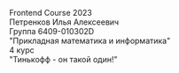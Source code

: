 Frontend Course 2023  
Петренков Илья Алексеевич  
Группа 6409-010302D  
"Прикладная математика и информатика"  
4 курс  
"Тинькофф - он такой один!"
